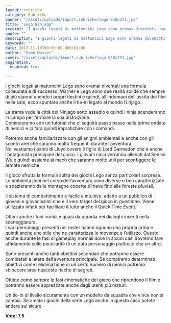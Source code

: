 ```yaml
---
layout: rubriche
category: Rubriche
banner: "/assets/uploads/import.rubriche/lego-640x371.jpg"
title: "Lego Ninjago"
excerpt: "I giochi legati ai mattoncini Lego sono oramai diventati una formula collaudata e di successo. Warner e Lego sono due realtà solide che sempre di più stanno unendo i propri destini e quindi, all’indomani dell’uscita dei film nelle sale, ecco spuntare anche il tie-in legato al mondo Ninjago. La trama vede la città dei Ninjago [&hellip"
quote: ""
description: "I giochi legati ai mattoncini Lego sono oramai diventati una formula collaudata e di successo. Warner e Lego sono due realtà solide che sempre di più stanno unendo i propri destini e quindi, all’indomani dell’uscita dei film nelle sale, ecco spuntare anche il tie-in legato al mondo Ninjago. La trama vede la città dei Ninjago [&hellip"
keywords: ""
date: 2017-11-10T00:00:00.000+01:00
author: "Game Master"
cover: "/assets/uploads/import.rubriche/lego-640x371.jpg"
pagination:
  enabled: true

---
```


I giochi legati ai mattoncini Lego sono oramai diventati una formula collaudata e di successo. Warner e Lego sono due realtà solide che sempre di più stanno unendo i propri destini e quindi, all’indomani dell’uscita dei film nelle sale, ecco spuntare anche il tie-in legato al mondo Ninjago.

La trama vede la città dei Ninjago sotto assedio e quindi i ninja scenderanno in campo per fermare la sua distruzione.  
Cominceremo con un tutorial che ci seguirà passo passo nelle prime ondate di nemici e ci farà quindi impratichire con i comandi.

Potremo anche familiarizzare con gli enigmi ambientali e anche con gli scontri arei che saranno molto frequenti durante l’avventura.  
Noi vestiamo i panni di Lloyd ovvero il figlio di Lord Garmadon che è anche l’antagonista principale del gioco. I giovani ninja verranno allenati dal Sensei Wu e quindi assieme ai mech che saranno molto utili per sconfiggere le armate nemiche.

Il gioco sfrutta la formula solita dei giochi Lego senza particolari sorprese. Le ambientazioni nel corso dell’avventura sono diverse e ben caratterizzate e spazieranno dalle montagne coperte di neve fino alle foreste pluviali.

Il sistema di combattimento è facile e intuitivo, adatto a un pubblico di giovani e giovanissimi che è il vero target del gioco in questione. Viene utilizzato infatti per facilitare il tutto anche il Quick Time Event.

Ottimi anche i toni ironici e quasi da parodia nei dialoghi inseriti nella sceneggiatura.  
I vari personaggi presenti nel roster hanno ognuno una propria arma e quindi anche uno stile che ne caratterizza le movenze e l’utilizzo. Questo anche durante le fasi di gameplay normali dove in alcuni casi dovremo fare affidamento sulle peculiarità di un dato personaggio piuttosto che un altro.

Sono presenti anche tanti obiettivi secondari che potranno essere completati a latere dell’avventura principale. Se compiremo determinati obiettivi come l’eliminazione di un certo numero di nemici potremo sbloccare aree nascoste ricche di segreti.

Ottime come sempre le fasi cinematiche del gioco che riprendono il film e potranno essere apprezzate anche dagli utenti più maturi.

Un tie-in di livello sicuramente con un modello da squadra che vince non si cambia. Se amate i giochi della serie Lego anche in questo caso potete andare sul sicuro.

**Voto: 7.5**